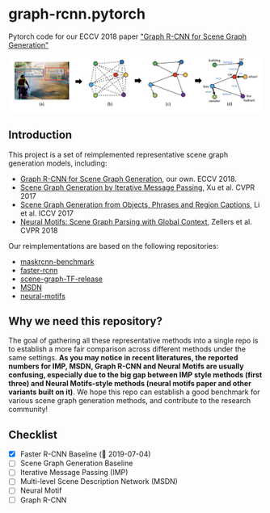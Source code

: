 # graph-rcnn.pytorch
Pytorch code for our ECCV 2018 paper ["Graph R-CNN for Scene Graph Generation"](https://arxiv.org/pdf/1808.00191.pdf)

<div style="color:#0000FF" align="center">
<img src="figures/teaser_fig.png" width="850"/>
</div>

<!-- :balloon: 2019-06-04: Okaaay, time to reimplement Graph R-CNN on pytorch 1.0 and release a new benchmark for scene graph generation. It will also integrate other models like IMP, MSDN and Neural Motif Network. Stay tuned!

:balloon: 2019-06-16: Plan is a bit delayed by ICCV rebuttal, but still on track. Stay tuned! -->

## Introduction

This project is a set of reimplemented representative scene graph generation models, including:
* [Graph R-CNN for Scene Graph Generation](https://arxiv.org/pdf/1808.00191.pdf), our own. ECCV 2018.
* [Scene Graph Generation by Iterative Message Passing](https://arxiv.org/pdf/1701.02426.pdf), Xu et al. CVPR 2017
* [Scene Graph Generation from Objects, Phrases and Region Captions](https://arxiv.org/pdf/1707.09700.pdf), Li et al. ICCV 2017
* [Neural Motifs: Scene Graph Parsing with Global Context](https://arxiv.org/pdf/1711.06640.pdf), Zellers et al. CVPR 2018

Our reimplementations are based on the following repositories:

* [maskrcnn-benchmark](https://github.com/facebookresearch/maskrcnn-benchmark)
* [faster-rcnn](https://github.com/jwyang/faster-rcnn.pytorch)
* [scene-graph-TF-release](https://github.com/danfeiX/scene-graph-TF-release)
* [MSDN](https://github.com/yikang-li/MSDN)
* [neural-motifs](https://github.com/rowanz/neural-motifs)

## Why we need this repository?

The goal of gathering all these representative methods into a single repo is to establish a more fair comparison across different methods under the same settings. **As you may notice in recent literatures, the reported numbers for IMP, MSDN, Graph R-CNN and Neural Motifs are usually confusing, especially due to the big gap between IMP style methods (first three) and Neural Motifs-style methods (neural motifs paper and other variants built on it)**. We hope this repo can establish a good benchmark for various scene graph generation methods, and contribute to the research community!

## Checklist

- [x] Faster R-CNN Baseline (:balloon: 2019-07-04)
- [ ] Scene Graph Generation Baseline
- [ ] Iterative Message Passing (IMP)
- [ ] Multi-level Scene Description Network (MSDN)
- [ ] Neural Motif
- [ ] Graph R-CNN
